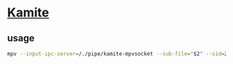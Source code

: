 # [Kamite](https://github.com/fauu/Kamite)

## usage

```sh
mpv --input-ipc-server=/./pipe/kamite-mpvsocket --sub-file="$2" --sid=2 --secondary-sid=1 --secondary-sub-visibility=no --save-position-on-quit "$1"
```
